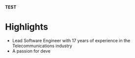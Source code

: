 **TEST**

# Highlights

- Lead Software Engineer with 17 years of experience in the Telecommunications industry
- A passion for deve